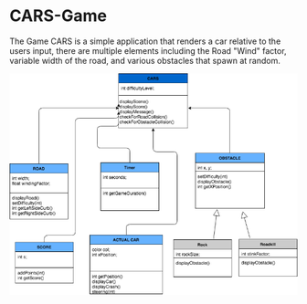 # CARS-Game

The Game CARS is a simple application that renders a car relative to the users input, there are multiple elements including
the Road "Wind" factor, variable width of the road, and various obstacles that spawn at random. 

![CARS-Game App](https://github.com/Wheaties0/CARS-Game/blob/master/Cars.png)
